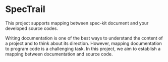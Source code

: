 # SpecTrail
This project supports mapping between spec-kit document and your developed source codes.

Writing documentation is one of the best ways to understand the content of a project and to think about its direction. However, mapping documentation to program code is a challenging task. In this project, we aim to establish a mapping between documentation and source code.
